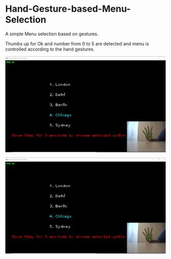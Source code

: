 # Hand-Gesture-based-Menu-Selection
A simple Menu selection based on gestures.

Thumbs up for Ok and number from 0 to 5 are detected and menu is controlled according to the hand gestures.

![plot](./Menu_selection_1.JPG)

![plot](./Menu_selection_1.JPG)
